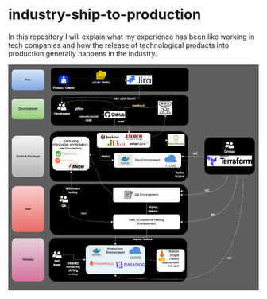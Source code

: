 # industry-ship-to-production
In this repository I will explain what my experience has been like working in tech companies and how the release of technological products into production generally happens in the industry.

![Image caption](https://github.com/rcaleroa/industry-ship-to-production/blob/main/industry%20ship%20to%20prod.drawio.png)
